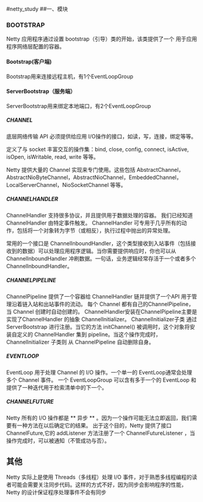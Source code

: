 #netty_study
##一、模块
### BOOTSTRAP
Netty 应用程序通过设置 bootstrap（引导）类的开始，该类提供了一个 用于应用程序网络层配置的容器。
#### Bootstrap(客户端)
Bootstrap用来连接远程主机，有1个EventLoopGroup

#### ServerBootstrap（服务端）
ServerBootstrap用来绑定本地端口，有2个EventLoopGroup


##### CHANNEL
底层网络传输 API 必须提供给应用 I/O操作的接口，如读，写，连接，绑定等等。

定义了与 socket 丰富交互的操作集：bind, close, config, connect, isActive, isOpen, isWritable, read, write 等等。

Netty 提供大量的 Channel 实现来专门使用。这些包括 AbstractChannel，AbstractNioByteChannel，AbstractNioChannel，EmbeddedChannel， LocalServerChannel，NioSocketChannel 等等。
##### CHANNELHANDLER
ChannelHandler 支持很多协议，并且提供用于数据处理的容器。
我们已经知道 ChannelHandler 由特定事件触发。 
ChannelHandler 可专用于几乎所有的动作，包括将一个对象转为字节（或相反），执行过程中抛出的异常处理。

常用的一个接口是 ChannelInboundHandler，这个类型接收到入站事件（包括接收到的数据）可以处理应用程序逻辑。当你需要提供响应时，你也可以从 ChannelInboundHandler 冲刷数据。一句话，业务逻辑经常存活于一个或者多个 ChannelInboundHandler。

##### CHANNELPIPELINE
ChannelPipeline 提供了一个容器给 ChannelHandler 链并提供了一个API 用于管理沿着链入站和出站事件的流动。
每个 Channel 都有自己的ChannelPipeline，当 Channel 创建时自动创建的。
ChannelHandler安装在ChannelPipeline主要是实现了ChannelHandler 的抽象 ChannelInitializer。
ChannelInitializer子类 通过 ServerBootstrap 进行注册。当它的方法 initChannel() 被调用时，这个对象将安装自定义的 ChannelHandler 集到 pipeline。当这个操作完成时，ChannelInitializer 子类则 从 ChannelPipeline 自动删除自身。

##### EVENTLOOP
EventLoop 用于处理 Channel 的 I/O 操作。一个单一的 EventLoop通常会处理多个 Channel 事件。
一个 EventLoopGroup 可以含有多于一个的 EventLoop 和 提供了一种迭代用于检索清单中的下一个。

##### CHANNELFUTURE
Netty 所有的 I/O 操作都是 ** 异步 ** 。因为一个操作可能无法立即返回，我们需要有一种方法在以后确定它的结果。
出于这个目的，Netty 提供了接口 ChannelFuture,它的 addListener 方法注册了一个 ChannelFutureListener ，当操作完成时，可以被通知（不管成功与否）。


## 其他
Netty 实际上是使用 Threads（多线程）处理 I/O 事件，对于熟悉多线程编程的读者可能会需要关注同步代码。这样的方式不好，因为同步会影响程序的性能，
Netty 的设计保证程序处理事件不会有同步


